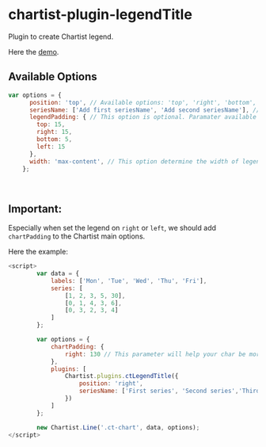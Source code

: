 # chartist-plugin-legendTitle

Plugin to create Chartist legend.

Here the [demo](https://syaifurrizal.github.io/chartist-plugin-legendTitle/).

## Available Options

```javascript
var options = {
      position: 'top', // Available options: 'top', 'right', 'bottom', 'left'. All options should be `string`
      seriesName: ['Add first seriesName', 'Add second seriesName'], // This options to naming the series in case the series name didn't declared in main chart options.
      legendPadding: { // This option is optional. Paramater available same as when we declare padding in css.
        top: 15,
        right: 15,
        bottom: 5,
        left: 15
      },
      width: 'max-content', // This option determine the width of legends when placed on left or right of the chart.
    };
```
<br/>

## Important:

Especially when set the legend on `right` or `left`, we should add `chartPadding` to the Chartist main options.

Here the example:

```javascript
<script>
        var data = {
            labels: ['Mon', 'Tue', 'Wed', 'Thu', 'Fri'],
            series: [
                [1, 2, 3, 5, 30],
                [0, 1, 4, 3, 6],
                [0, 3, 2, 3, 4]
            ]
        };

        var options = {
            chartPadding: {
                right: 130 // This parameter will help your char be more awesomes!
            },
            plugins: [
                Chartist.plugins.ctLegendTitle({
                    position: 'right',
                    seriesName: ['First series', 'Second series','Third series']
                })
            ]
        };

        new Chartist.Line('.ct-chart', data, options);
</script>
```
